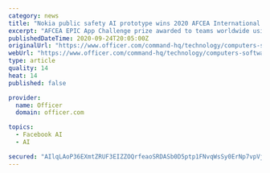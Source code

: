 ```yaml
---
category: news
title: "Nokia public safety AI prototype wins 2020 AFCEA International EPIC App Challenge"
excerpt: "AFCEA EPIC App Challenge prize awarded to teams worldwide using AI to provide accurate, compliant and actionable results Nokia assembled engineers from around the world to develop a working prototype,"
publishedDateTime: 2020-09-24T20:05:00Z
originalUrl: "https://www.officer.com/command-hq/technology/computers-software/apps-mobile-tablet-computer/press-release/21155724/nokia-nokia-public-safety-ai-prototype-wins-2020-afcea-international-epic-app-challenge"
webUrl: "https://www.officer.com/command-hq/technology/computers-software/apps-mobile-tablet-computer/press-release/21155724/nokia-nokia-public-safety-ai-prototype-wins-2020-afcea-international-epic-app-challenge"
type: article
quality: 14
heat: 14
published: false

provider:
  name: Officer
  domain: officer.com

topics:
  - Facebook AI
  - AI

secured: "AIlqLAoP36EXmtZRUF3EIZZOQrfeaoSRDASb0D5ptp1FNvqWsSy0ErNp7vpVj3F7ohIZmgwDdeFfo3Sa1YvK1IrxpYd2Ewmg6ZQzL+Cp+NwFyMiOLhplfEaZplXZHek4utYCT5v1LyI5F2jhIka6z/lczKJdQLASPoL3+x71Hp2gSNklWn/Pp6GJcEFQfGXPfuGgCAjfjdt8CGM6dODv0uD7ffZya3WoEvsmVT036OFko0w8zExC5B4vCAOYjWSOwbSECyaVWCrvYZgu4bvjmD0CAsKeHcGOdb6LiRfjIugvm6qW9g9iDsaRSN6nUQxqkpX+W6db0gImxAL+N1/EtpAWi2wKku91WpmU6098a8c=;zANrTYPSSpR0Uh1VQx5/UA=="
---
```


